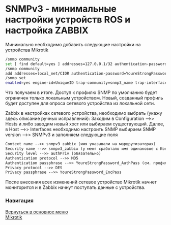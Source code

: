 # SNMPv3 - минимальные настройки устройств ROS и настройка ZABBIX

Минимально необходимо добавить следующие настройки на устройства Mikrotik

```bash
/snmp community 
set [ find default=yes ] addresses=127.0.0.1/32 authentication-password=YoureStrongPassword encryption-password=YoureStrongPassword
/snmp community 
add addresses=local_net/CIDR authentication-password=YoureStrongPassword_AuthPass encryption-password=YoureStrongPassword_EncPass name=snmp3_zabbix security=private
/snmp set 
enabled=yes engine-id=UniqueID trap-community=snmp3_name trap-interfaces=bridge1 trap-version=3
```

Что получаем в итоге.
Доступ к профилю SNMP по умолчанию будет ограничен только локальным устройством.
Новый, созданный профиль будет доступен для опроса сетевого устройства из локальной сети.

Zabbix в настройках сетевого устройства, необходимо выбрать (укажу здесь описание ручных исправлений):
Заходим в Configuration -->> Hosts и либо заводим новый хост или выбираем существующий.
Далее, в Host -->> Interfaces необходимо настроить SNMP
выбираем SNMP version -->> SNMPv3 и заполняем следующие поля

```txt
Context name -->> snmpv3_zabbix (имя указывали на маршрутизаторах)
Security name -->> snmpv3_zabbix (у меня сработало имя одинаковое с Контекстом)
Security level -->> authPriv (обязательно)
Authentication protocol -->> MD5
Authentication passphrase -->> YoureStrongPassword_AuthPass (см. профиль SNMP на маршрутизаторе)
Privacy protocol -->> DES
Privacy passphrase -->> YoureStrongPassword_EncPass
```

После внесения всех изменений сетевое устройство Mikrotik начнет мониторится и в Zabbix начнут поступать данные с устройства.

### Навигация
[Вернуться в основное меню](../README.md)
<br> [Mikrotik](../mikrotik/README.md)

